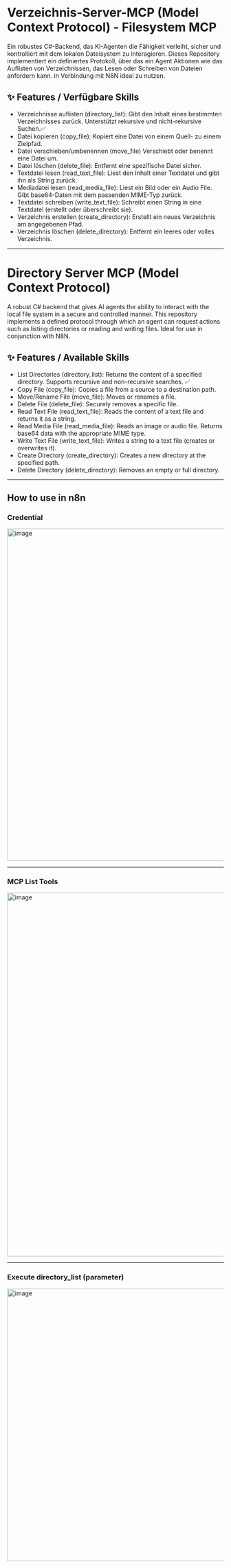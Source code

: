 # Verzeichnis-Server-MCP (Model Context Protocol) - Filesystem MCP
Ein robustes C#-Backend, das KI-Agenten die Fähigkeit verleiht, sicher und kontrolliert mit dem lokalen Dateisystem zu interagieren. Dieses Repository implementiert ein definiertes Protokoll, über das ein Agent Aktionen wie das Auflisten von Verzeichnissen, das Lesen oder Schreiben von Dateien anfordern kann. in Verbindung mit N8N ideal zu nutzen.

## ✨ Features / Verfügbare Skills
- Verzeichnisse auflisten (directory_list): Gibt den Inhalt eines bestimmten Verzeichnisses zurück. Unterstützt rekursive und nicht-rekursive Suchen.✅
- Datei kopieren (copy_file): Kopiert eine Datei von einem Quell- zu einem Zielpfad.
- Datei verschieben/umbenennen (move_file) Verschiebt oder benennt eine Datei um.
- Datei löschen (delete_file): Entfernt eine spezifische Datei sicher.
- Textdatei lesen (read_text_file): Liest den Inhalt einer Textdatei und gibt ihn als String zurück. 
- Mediadatei lesen (read_media_file): Liest ein Bild oder ein Audio File. Gibt base64-Daten mit dem passenden MIME-Typ zurück. 
- Textdatei schreiben (write_text_file): Schreibt einen String in eine Textdatei (erstellt oder überschreibt sie).
- Verzeichnis erstellen (create_directory): Erstellt ein neues Verzeichnis am angegebenen Pfad.
- Verzeichnis löschen (delete_directory): Entfernt ein leeres oder volles Verzeichnis.
___
# Directory Server MCP (Model Context Protocol)
A robust C# backend that gives AI agents the ability to interact with the local file system in a secure and controlled manner. This repository implements a defined protocol through which an agent can request actions such as listing directories or reading and writing files. Ideal for use in conjunction with N8N.

## ✨ Features / Available Skills
- List Directories (directory_list): Returns the content of a specified directory. Supports recursive and non-recursive searches. ✅
- Copy File (copy_file): Copies a file from a source to a destination path.
- Move/Rename File (move_file): Moves or renames a file.
- Delete File (delete_file): Securely removes a specific file.
- Read Text File (read_text_file): Reads the content of a text file and returns it as a string.
- Read Media File (read_media_file): Reads an image or audio file. Returns base64 data with the appropriate MIME type.
- Write Text File (write_text_file): Writes a string to a text file (creates or overwrites it).
- Create Directory (create_directory): Creates a new directory at the specified path.
- Delete Directory (delete_directory): Removes an empty or full directory.
___
## How to use in n8n
### Credential

<img width="1247" height="772" alt="image" src="https://github.com/user-attachments/assets/4c9d1f9d-1fcd-4791-85bc-296b8f2a67ff" />

___

### MCP List Tools

<img width="845" height="845" alt="image" src="https://github.com/user-attachments/assets/693e5ce9-fe39-40ec-930a-8e04f0f064fe" />

___

### Execute directory_list (parameter)

<img width="1109" height="633" alt="image" src="https://github.com/user-attachments/assets/53523fc9-8ba9-480a-b136-ab8e5c35d3a4" />
